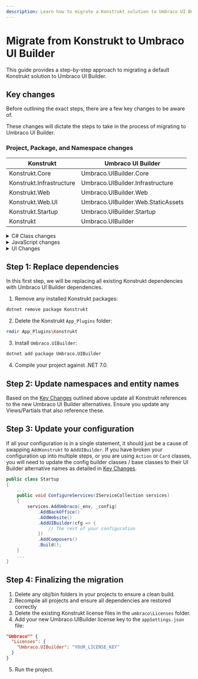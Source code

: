```yaml
---
description: Learn how to migrate a Konstrukt solution to Umbraco UI Builder.
---
```


# Migrate from Konstrukt to Umbraco UI Builder

This guide provides a step-by-step approach to migrating a default Konstrukt solution to Umbraco UI Builder.

## Key changes

Before outlining the exact steps, there are a few key changes to be aware of.

These changes will dictate the steps to take in the process of migrating to Umbraco UI Builder.

### Project, Package, and Namespace changes

| Konstrukt                       | Umbraco UI Builder                      |
| ------------------------------- | --------------------------------------- |
| Konstrukt.Core                  | Umbraco.UIBuilder.Core                  |
| Konstrukt.Infrastructure        | Umbraco.UIBuilder.Infrastructure        |
| Konstrukt.Web                   | Umbraco.UIBuilder.Web                   |
| Konstrukt.Web.UI                | Umbraco.UIBuilder.Web.StaticAssets      |
| Konstrukt.Startup               | Umbraco.UIBuilder.Startup               |
| Konstrukt                       | Umbraco.UIBuilder                       |

<details>

<summary>C# Class changes</summary>

* Namespace changes as documented above.
* Most classes prefixed with the `Konstrukt` keyword have had this prefix removed.
  * Examples: `IKonstruktRepository` is now `IRepository`
  * Exclusions: The root level `KonstruktConfig` and `KonstruktConfigBuilder` have a `UIBuilder` prefix instead, and the `AddKonstrukt` extension for `IUmbracoBuilder` has been replaced by `AddUIBuilder`

</details>

<details>

<summary>JavaScript changes</summary>

* All `Konstrukt` controllers have changed namespace to `Umbraco.UIBuilder`.
* All `Konstrukt` prefixed directives, services, and resources are now prefixed with `uibuilder`.

</details>

<details>

<summary>UI Changes</summary>

* All static UI assets are served via a Razor Compiled Library (RCL) and are no longer found in the `App_Plugins` folder.
* The folder with `App_Plugins` has been renamed from `Konstrukt` to `UmbracoUIBuilder`.

</details>

## Step 1: Replace dependencies

In this first step, we will be replacing all existing Konstrukt dependencies with Umbraco UI Builder dependencies.

1. Remove any installed Konstrukt packages:

```bash
dotnet remove package Konstrukt
```

2. Delete the Konstrukt `App_Plugins` folder:

```bash
rmdir App_Plugins\Konstrukt
```

3. Install `Umbraco.UIBuilder`:

```bash
dotnet add package Umbraco.UIBuilder
```

4. Compile your project against .NET 7.0.

## Step 2: Update namespaces and entity names

Based on the [Key Changes](./#key-changes) outlined above update all Konstrukt references to the new Umbraco UI Builder alternatives. Ensure you update any Views/Partials that also reference these.

## Step 3: Update your configuration

If all your configuration is in a single statement, it should just be a cause of swapping `AddKonstrukt` to `AddUIBuilder`. If you have broken your configuration up into multiple steps, or you are using `Action` or `Card` classes, you will need to update the config builder classes / base classes to their UI Builder alternative names as detailed in [Key Changes](./#key-changes).

```csharp
public class Startup
{
    ...
    public void ConfigureServices(IServiceCollection services)
    {
        services.AddUmbraco(_env, _config)
            .AddBackOffice()
            .AddWebsite()
            .AddUIBuilder(cfg => {
                // The rest of your configuration
            })
            .AddComposers()
            .Build();
    }
    ...
}

```

## Step 4: Finalizing the migration

1. Delete any obj/bin folders in your projects to ensure a clean build.
2. Recompile all projects and ensure all dependencies are restored correctly
3. Delete the existing Konstrukt license files in the `umbraco\Licenses` folder.
4. Add your new Umbraco.UIBuilder license key to the `appSettings.json` file:

```json
"Umbraco"" {
  "Licenses": {
    "Umbraco.UIBuilder": "YOUR_LICENSE_KEY"
  }
}
```

5. Run the project.